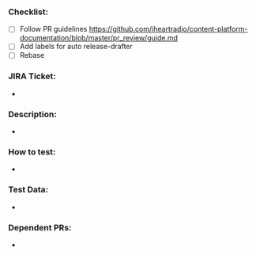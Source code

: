 ### Checklist:

* [ ] Follow PR guidelines https://github.com/iheartradio/content-platform-documentation/blob/master/pr_review/guide.md
* [ ] Add labels for auto release-drafter
* [ ] Rebase

### JIRA Ticket:
- 

### Description:
- 

### How to test: 
- 

### Test Data:
- 

### Dependent PRs:
- 
